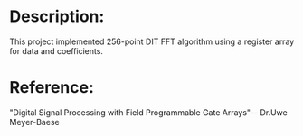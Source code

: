 # Description:
This project implemented 256-point DIT FFT algorithm using a register array for data and coefficients.
# Reference:
"Digital Signal Processing with Field Programmable Gate Arrays"-- Dr.Uwe Meyer-Baese
